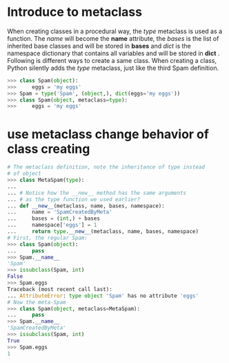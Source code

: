 # Introduce to metaclass
When creating classes in a procedural way, the *type* metaclass is used as a function. The *name* will become the __name__ attribute, the *bases* is the list of inherited base classes and will be stored in __bases__ and *dict* is the namespace dictionary that contains all variables and will be stored in __dict__ . Following is different ways to create a same class. When creating a class, Python silently adds the *type* metaclass, just like the third Spam definition.
```python
>>> class Spam(object):
>>>     eggs = 'my eggs'
>>> Spam = type('Spam', (object,), dict(eggs='my eggs'))
>>> class Spam(object, metaclass=type):
>>>     eggs = 'my eggs'
```
# use metaclass change behavior of class creating
```py
# The metaclass definition, note the inheritance of type instead
# of object
>>> class MetaSpam(type):
...
... # Notice how the __new__ method has the same arguments
... # as the type function we used earlier?
... def __new__(metaclass, name, bases, namespace):
...     name = 'SpamCreatedByMeta'
...     bases = (int,) + bases
...     namespace['eggs'] = 1
...     return type.__new__(metaclass, name, bases, namespace)
# First, the regular Spam:
>>> class Spam(object):
...     pass
>>> Spam.__name__
'Spam'
>>> issubclass(Spam, int)
False
>>> Spam.eggs
Traceback (most recent call last):
... AttributeError: type object 'Spam' has no attribute 'eggs'
# Now the meta-Spam
>>> class Spam(object, metaclass=MetaSpam):
...     pass
>>> Spam.__name__
'SpamCreatedByMeta'
>>> issubclass(Spam, int)
True
>>> Spam.eggs
1
```